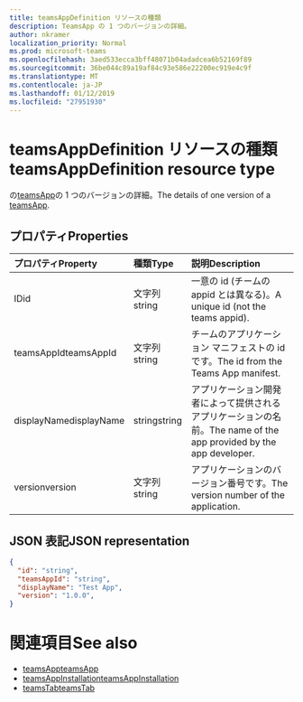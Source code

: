 ```yaml
---
title: teamsAppDefinition リソースの種類
description: TeamsApp の 1 つのバージョンの詳細。
author: nkramer
localization_priority: Normal
ms.prod: microsoft-teams
ms.openlocfilehash: 3aed533ecca3bff48071b04adadcea6b52169f89
ms.sourcegitcommit: 36be044c89a19af84c93e586e22200ec919e4c9f
ms.translationtype: MT
ms.contentlocale: ja-JP
ms.lasthandoff: 01/12/2019
ms.locfileid: "27951930"
---
```

# <a name="teamsappdefinition-resource-type"></a><span data-ttu-id="9aca0-103">teamsAppDefinition リソースの種類</span><span class="sxs-lookup"><span data-stu-id="9aca0-103">teamsAppDefinition resource type</span></span>



<span data-ttu-id="9aca0-104">の[teamsApp](teamsapp.md)の 1 つのバージョンの詳細。</span><span class="sxs-lookup"><span data-stu-id="9aca0-104">The details of one version of a [teamsApp](teamsapp.md).</span></span>

## <a name="properties"></a><span data-ttu-id="9aca0-105">プロパティ</span><span class="sxs-lookup"><span data-stu-id="9aca0-105">Properties</span></span>

| <span data-ttu-id="9aca0-106">プロパティ</span><span class="sxs-lookup"><span data-stu-id="9aca0-106">Property</span></span>            | <span data-ttu-id="9aca0-107">種類</span><span class="sxs-lookup"><span data-stu-id="9aca0-107">Type</span></span>     | <span data-ttu-id="9aca0-108">説明</span><span class="sxs-lookup"><span data-stu-id="9aca0-108">Description</span></span> |
|:------------------- |:-------- |:----------- |
| <span data-ttu-id="9aca0-109">ID</span><span class="sxs-lookup"><span data-stu-id="9aca0-109">id</span></span>                  | <span data-ttu-id="9aca0-110">文字列</span><span class="sxs-lookup"><span data-stu-id="9aca0-110">string</span></span>   | <span data-ttu-id="9aca0-111">一意の id (チームの appid とは異なる)。</span><span class="sxs-lookup"><span data-stu-id="9aca0-111">A unique id (not the teams appid).</span></span> |
| <span data-ttu-id="9aca0-112">teamsAppId</span><span class="sxs-lookup"><span data-stu-id="9aca0-112">teamsAppId</span></span>          | <span data-ttu-id="9aca0-113">文字列</span><span class="sxs-lookup"><span data-stu-id="9aca0-113">string</span></span>   | <span data-ttu-id="9aca0-114">チームのアプリケーション マニフェストの id です。</span><span class="sxs-lookup"><span data-stu-id="9aca0-114">The id from the Teams App manifest.</span></span> |
| <span data-ttu-id="9aca0-115">displayName</span><span class="sxs-lookup"><span data-stu-id="9aca0-115">displayName</span></span>         | <span data-ttu-id="9aca0-116">string</span><span class="sxs-lookup"><span data-stu-id="9aca0-116">string</span></span>   | <span data-ttu-id="9aca0-117">アプリケーション開発者によって提供されるアプリケーションの名前。</span><span class="sxs-lookup"><span data-stu-id="9aca0-117">The name of the app provided by the app developer.</span></span> |
| <span data-ttu-id="9aca0-118">version</span><span class="sxs-lookup"><span data-stu-id="9aca0-118">version</span></span>             | <span data-ttu-id="9aca0-119">文字列</span><span class="sxs-lookup"><span data-stu-id="9aca0-119">string</span></span>   | <span data-ttu-id="9aca0-120">アプリケーションのバージョン番号です。</span><span class="sxs-lookup"><span data-stu-id="9aca0-120">The version number of the application.</span></span> |

## <a name="json-representation"></a><span data-ttu-id="9aca0-121">JSON 表記</span><span class="sxs-lookup"><span data-stu-id="9aca0-121">JSON representation</span></span>

<!-- {
  "blockType": "resource",
  "@odata.type": "microsoft.graph.teamsAppDefinition",
  "baseType": "microsoft.graph.entity"
}-->

```json
{
  "id": "string",
  "teamsAppId": "string",
  "displayName": "Test App",
  "version": "1.0.0",
}
```

# <a name="see-also"></a><span data-ttu-id="9aca0-122">関連項目</span><span class="sxs-lookup"><span data-stu-id="9aca0-122">See also</span></span>

- [<span data-ttu-id="9aca0-123">teamsApp</span><span class="sxs-lookup"><span data-stu-id="9aca0-123">teamsApp</span></span>](teamsapp.md)
- [<span data-ttu-id="9aca0-124">teamsAppInstallation</span><span class="sxs-lookup"><span data-stu-id="9aca0-124">teamsAppInstallation</span></span>](teamsappinstallation.md)
- [<span data-ttu-id="9aca0-125">teamsTab</span><span class="sxs-lookup"><span data-stu-id="9aca0-125">teamsTab</span></span>](../resources/teamstab.md)

<!-- uuid: 8fcb5dbc-d5aa-4681-8e31-b001d5168d79
2015-10-25 14:57:30 UTC -->
<!-- {
  "type": "#page.annotation",
  "description": "teamsApp resource",
  "keywords": "",
  "section": "documentation",
  "tocPath": ""
}-->

